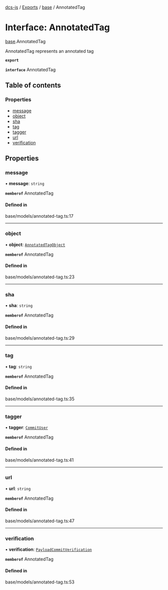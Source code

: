 [dcs-js](../README.md) / [Exports](../modules.md) / [base](../modules/base.md) / AnnotatedTag

# Interface: AnnotatedTag

[base](../modules/base.md).AnnotatedTag

AnnotatedTag represents an annotated tag

**`export`**

**`interface`** AnnotatedTag

## Table of contents

### Properties

- [message](base.AnnotatedTag.md#message)
- [object](base.AnnotatedTag.md#object)
- [sha](base.AnnotatedTag.md#sha)
- [tag](base.AnnotatedTag.md#tag)
- [tagger](base.AnnotatedTag.md#tagger)
- [url](base.AnnotatedTag.md#url)
- [verification](base.AnnotatedTag.md#verification)

## Properties

### <a id="message" name="message"></a> message

• **message**: `string`

**`memberof`** AnnotatedTag

#### Defined in

base/models/annotated-tag.ts:17

___

### <a id="object" name="object"></a> object

• **object**: [`AnnotatedTagObject`](base.AnnotatedTagObject.md)

**`memberof`** AnnotatedTag

#### Defined in

base/models/annotated-tag.ts:23

___

### <a id="sha" name="sha"></a> sha

• **sha**: `string`

**`memberof`** AnnotatedTag

#### Defined in

base/models/annotated-tag.ts:29

___

### <a id="tag" name="tag"></a> tag

• **tag**: `string`

**`memberof`** AnnotatedTag

#### Defined in

base/models/annotated-tag.ts:35

___

### <a id="tagger" name="tagger"></a> tagger

• **tagger**: [`CommitUser`](base.CommitUser.md)

**`memberof`** AnnotatedTag

#### Defined in

base/models/annotated-tag.ts:41

___

### <a id="url" name="url"></a> url

• **url**: `string`

**`memberof`** AnnotatedTag

#### Defined in

base/models/annotated-tag.ts:47

___

### <a id="verification" name="verification"></a> verification

• **verification**: [`PayloadCommitVerification`](base.PayloadCommitVerification.md)

**`memberof`** AnnotatedTag

#### Defined in

base/models/annotated-tag.ts:53
